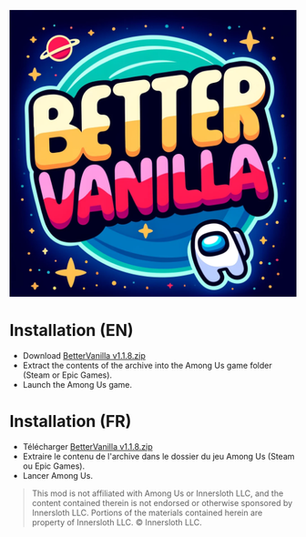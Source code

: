 ![Logo](https://github.com/EnoPM/EnoPM.BetterVanilla/blob/master/Images/BetterVanillaLogo.png)

# Installation (EN)
- Download [BetterVanilla v1.1.8.zip](https://github.com/EnoPM/EnoPM.BetterVanilla/releases/download/v1.1.8/BetterVanilla.v1.1.8.zip)
- Extract the contents of the archive into the Among Us game folder (Steam or Epic Games).
- Launch the Among Us game.

# Installation (FR)
- Télécharger [BetterVanilla v1.1.8.zip](https://github.com/EnoPM/EnoPM.BetterVanilla/releases/download/v1.1.8/BetterVanilla.v1.1.8.zip)
- Extraire le contenu de l'archive dans le dossier du jeu Among Us (Steam ou Epic Games).
- Lancer Among Us.

> This mod is not affiliated with Among Us or Innersloth LLC, and the content contained therein is not endorsed or otherwise sponsored by Innersloth LLC. Portions of the materials contained herein are property of Innersloth LLC. © Innersloth LLC.